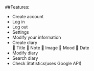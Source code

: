 
##Features:
<ul>
   <li>	Create account</li>
   <li>	Log in</li>
   <li>	Log out</li>
   <li>	Settings</li>
   <li>	Modify your information</li>
   <li>Create diary</li>
    	Title
    	Note
    	Image
     Mood
    	Date
   <li>	Modify diary</li>
   <li>	Search diary</li>
   <li>	Check Statistics(uses Google API)</li>
<ul>
